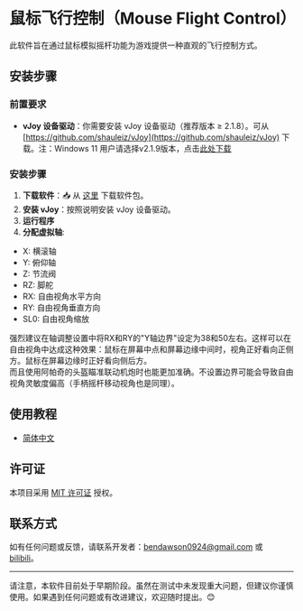 # 鼠标飞行控制（Mouse Flight Control）

此软件旨在通过鼠标模拟摇杆功能为游戏提供一种直观的飞行控制方式。


## 安装步骤

### 前置要求
- **vJoy 设备驱动**：你需要安装 vJoy 设备驱动（推荐版本 ≥ 2.1.8）。可从 [https://github.com/shauleiz/vJoy](https://github.com/shauleiz/vJoy) 下载。注：Windows 11 用户请选择v2.1.9版本，点击[此处下载](https://github.com/jshafer817/vJoy/releases)


### 安装步骤
1. **下载软件**：📥 从 [这里](https://github.com/Dawson924/MouseFlightControl/releases) 下载软件包。
2. **安装 vJoy**：按照说明安装 vJoy 设备驱动。
3. **运行程序**
4. **分配虚拟轴**:
  - X: 横滚轴
  - Y: 俯仰轴
  - Z: 节流阀
  - RZ: 脚舵
  - RX: 自由视角水平方向
  - RY: 自由视角垂直方向
  - SL0: 自由视角缩放

强烈建议在轴调整设置中将RX和RY的"Y轴边界"设定为38和50左右。这样可以在自由视角中达成这种效果：鼠标在屏幕中点和屏幕边缘中间时，视角正好看向正侧方。鼠标在屏幕边缘时正好看向侧后方。  
而且使用阿帕奇的头盔瞄准联动机炮时也能更加准确。不设置边界可能会导致自由视角灵敏度偏高（手柄摇杆移动视角也是同理）。

## 使用教程

- [简体中文](https://github.com/Dawson924/MouseFlightControl/wiki/%E7%AE%80%E4%BD%93%E4%B8%AD%E6%96%87)


## 许可证

本项目采用 [MIT 许可证](https://opensource.org/licenses/MIT) 授权。


## 联系方式

如有任何问题或反馈，请联系开发者：[bendawson0924@gmail.com](mailto:bendawson0924@gmail.com) 或 [bilibili](https://space.bilibili.com/1738605283)。


---

请注意，本软件目前处于早期阶段。虽然在测试中未发现重大问题，但建议你谨慎使用。如果遇到任何问题或有改进建议，欢迎随时提出。😊
